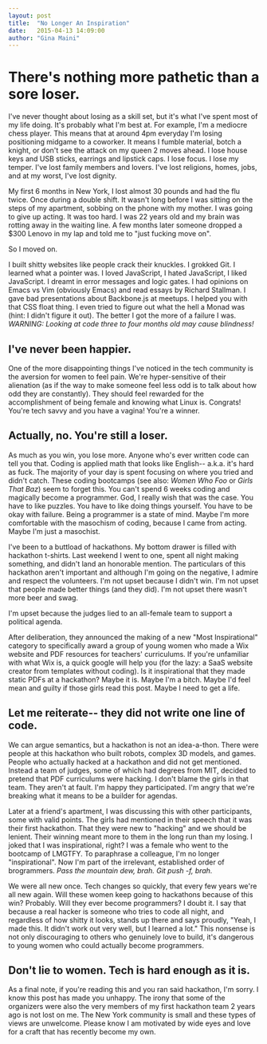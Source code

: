 ```yaml
---
layout: post
title:  "No Longer An Inspiration"
date:   2015-04-13 14:09:00
author: "Gina Maini"
---
```


There's nothing more pathetic than a sore loser. 
==

I've never thought about losing as a skill set, but it's what I've spent most of my life doing. It's probably what I'm best at. For example, I'm a mediocre chess player. This means that at around 4pm everyday I'm losing positioning midgame to a coworker. It means I fumble material, botch a knight, or don't see the attack on my queen 2 moves ahead. I lose house keys and USB sticks, earrings and lipstick caps. I lose focus. I lose my temper. I've lost family members and lovers. I've lost religions, homes, jobs, and at my worst, I've lost dignity.

My first 6 months in New York, I lost almost 30 pounds and had the flu twice. Once during a double shift. It wasn't long before I was sitting on the steps of my apartment, sobbing on the phone with my mother. I was going to give up acting. It was too hard. I was 22 years old and my brain was rotting away in the waiting line. A few months later someone dropped a $300 Lenovo in my lap and told me to "just fucking move on". 

So I moved on.

I built shitty websites like people crack their knuckles. I grokked Git. I learned what a pointer was. I loved JavaScript, I hated JavaScript, I liked JavaScript. I dreamt in error messages and logic gates. I had opinions on Emacs vs Vim (obviously Emacs) and read essays by Richard Stallman. I gave bad presentations about Backbone.js at meetups. I helped you with that CSS float thing. I even tried to figure out what the hell a Monad was (hint: I didn't figure it out). The better I got the more of a failure I was. _WARNING: Looking at code three to four months old may cause blindness!_

I've never been happier.
--

One of the more disappointing things I've noticed in the tech community is the aversion for women to feel pain. We're hyper-sensitive of their alienation (as if the way to make someone feel less odd is to talk about how odd they are constantly). They should feel rewarded for the accomplishment of being female and knowing what Linux is. Congrats! You're tech savvy and you have a vagina! You're a winner. 

Actually, no. You're still a loser. 
--

As much as you win, you lose more. Anyone who's ever written code can tell you that. Coding is applied math that looks like English-- a.k.a. it's hard as fuck. The majority of your day is spent focusing on where you tried and didn't catch. These coding bootcamps (see also: _Women Who Foo_ or _Girls That Baz_) seem to forget this. You can't spend 6 weeks coding and magically become a programmer. God, I really wish that was the case. You have to like puzzles. You have to like doing things yourself. You have to be okay with failure. Being a programmer is a state of mind. Maybe I'm more comfortable with the masochism of coding, because I came from acting. Maybe I'm just a masochist.

I've been to a buttload of hackathons. My bottom drawer is filled with hackathon t-shirts. Last weekend I went to one, spent all night making something, and didn't land an honorable mention. The particulars of this hackathon aren't important and although I'm going on the negative, I admire and respect the volunteers. I'm not upset because I didn't win. I'm not upset that people made better things (and they did). I'm not upset there wasn't more beer and swag. 

I'm upset because the judges lied to an all-female team to support a political agenda. 

After deliberation, they announced the making of a new "Most Inspirational" category to specifically award a group of young women who made a Wix website and PDF resources for teachers' curriculums. If you're unfamiliar with what Wix is, a quick google will help you (for the lazy: a SaaS website creator from templates without coding). Is it inspirational that they made static PDFs at a hackathon? Maybe it is. Maybe I'm a bitch. Maybe I'd feel mean and guilty if those girls read this post. Maybe I need to get a life. 

Let me reiterate-- they did not write one line of code. 
--

We can argue semantics, but a hackathon is not an idea-a-thon. There were people at this hackathon who built robots, complex 3D models, and games. People who actually hacked at a hackathon and did not get mentioned. Instead a team of judges, some of which had degrees from MIT, decided to pretend that PDF curriculums were hacking. I don't blame the girls in that team. They aren't at fault. I'm happy they participated. I'm angry that we're breaking what it means to be a builder for agendas.

Later at a friend's apartment, I was discussing this with other participants, some with valid points. The girls had mentioned in their speech that it was their first hackathon. That they were new to "hacking" and we should be lenient. Their winning meant more to them in the long run than my losing. I joked that I was inspirational, right? I was a female who went to the bootcamp of LMGTFY. To paraphrase a colleague, I'm no longer "inspirational". Now I'm part of the irrelevant, established order of brogrammers. _Pass the mountain dew, brah. Git push -f, brah._

We were all new once. Tech changes so quickly, that every few years we're all new again. Will these women keep going to hackathons because of this win? Probably. Will they ever become programmers? I doubt it. I say that because a real hacker is someone who tries to code all night, and regardless of how shitty it looks, stands up there and says proudly, "Yeah, I made this. It didn't work out very well, but I learned a lot." This nonsense is not only discouraging to others who genuinely love to build, it's dangerous to young women who could actually become programmers.

Don't lie to women. Tech is hard enough as it is.
--

As a final note, if you're reading this and you ran said hackathon, I'm sorry. I know this post has made you unhappy. The irony that some of the organizers were also the very members of my first hackathon team 2 years ago is not lost on me. The New York community is small and these types of views are unwelcome. Please know I am motivated by wide eyes and love for a craft that has recently become my own.
